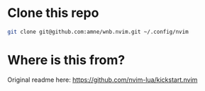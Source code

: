 # Clone this repo

```bash
git clone git@github.com:amne/wnb.nvim.git ~/.config/nvim
```

# Where is this from?

Original readme here: https://github.com/nvim-lua/kickstart.nvim

